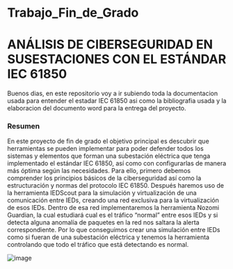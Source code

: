 # Trabajo_Fin_de_Grado
# ANÁLISIS DE CIBERSEGURIDAD EN SUSESTACIONES CON EL ESTÁNDAR IEC 61850
Buenos dias, en este repositorio voy a ir subiendo toda la documentacion usada para entender el estadar IEC 61850 asi como la bibliografia usada y la elaboracion del documento word para la entrega del proyecto.


### Resumen
En este proyecto de fin de grado el objetivo principal es descubrir que herramientas se pueden implementar para poder defender todos los sistemas y elementos que forman una subestación eléctrica que tenga implementado el estándar IEC 61850, así como con configurarlas de manera más óptima según las necesidades. Para ello, primero debemos comprender los principios básicos de la ciberseguridad así como la estructuración y normas del protocolo IEC 61850. Después haremos uso de la herramienta IEDScout para la simulación y virtualización de una comunicación entre IEDs, creando una red exclusiva para la virtualización de esos IEDs. Dentro de esa red implementaremos la herramienta Nozomi Guardian, la cual estudiará cual es el tráfico “normal” entre esos IEDs y si detecta alguna anomalía de paquetes en la red nos saltara la alerta correspondiente. Por lo que conseguimos crear una simulación entre IEDs como si fueran de una subestación eléctrica y tenemos la herramienta controlando que todo el tráfico que está detectando es normal. 

![image](https://user-images.githubusercontent.com/36732743/172829919-278b65ef-6318-4fdc-91cf-780241857ec4.png)
